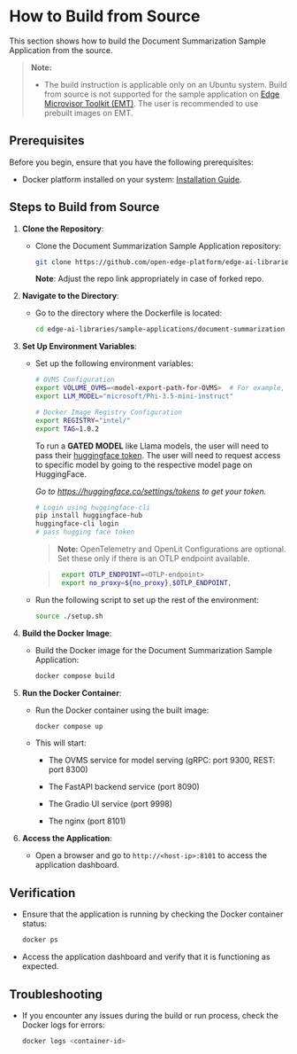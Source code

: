 # How to Build from Source

This section shows how to build the Document Summarization Sample Application from the source.

> **Note:** 
> - The build instruction is applicable only on an Ubuntu system. Build from source is not supported for the sample application on [Edge Microvisor Toolkit (EMT)](https://github.com/open-edge-platform/edge-microvisor-toolkit). The user is recommended to use prebuilt images on EMT. 

## Prerequisites

Before you begin, ensure that you have the following prerequisites:

- Docker platform installed on your system: [Installation Guide](https://docs.docker.com/get-docker/).

## Steps to Build from Source

1. **Clone the Repository**:
    - Clone the Document Summarization Sample Application repository:
      ```bash
      git clone https://github.com/open-edge-platform/edge-ai-libraries.git edge-ai-libraries
      ```
      **Note**: Adjust the repo link appropriately in case of forked repo.

2. **Navigate to the Directory**:
    - Go to the directory where the Dockerfile is located:
      ```bash
      cd edge-ai-libraries/sample-applications/document-summarization
      ```
	  
3. **Set Up Environment Variables**:
    - Set up the following environment variables:

      ```bash
      # OVMS Configuration
      export VOLUME_OVMS=<model-export-path-for-OVMS>  # For example, use: export VOLUME_OVMS="$PWD"
      export LLM_MODEL="microsoft/Phi-3.5-mini-instruct"

      # Docker Image Registry Configuration
      export REGISTRY="intel/"
      export TAG=1.0.2
      ```

      To run a **GATED MODEL** like Llama models, the user will need to pass their [huggingface token](https://huggingface.co/docs/hub/security-tokens#user-access-tokens). The user will need to request access to specific model by going to the respective model page on HuggingFace.

      _Go to https://huggingface.co/settings/tokens to get your token._

      ```bash
      # Login using huggingface-cli
      pip install huggingface-hub
      huggingface-cli login
      # pass hugging face token
      ```

      > **Note:**
      > OpenTelemetry and OpenLit Configurations are optional. Set these only if there is an OTLP endpoint available.

      > ```bash
      >  export OTLP_ENDPOINT=<OTLP-endpoint>
      >  export no_proxy=${no_proxy},$OTLP_ENDPOINT,
      >   ```
      
    - Run the following script to set up the rest of the environment:

        ```bash
        source ./setup.sh
        ```

4. **Build the Docker Image**:
    - Build the Docker image for the Document Summarization Sample Application:
      ```bash
      docker compose build
      ```

5. **Run the Docker Container**:
    - Run the Docker container using the built image:
      ```bash
      docker compose up
      ```
      
    - This will start:
     
        - The OVMS service for model serving (gRPC: port 9300, REST: port 8300)
        
        - The FastAPI backend service (port 8090)
        
        - The Gradio UI service (port 9998)
        
        - The nginx (port 8101)

6. **Access the Application**:
    - Open a browser and go to `http://<host-ip>:8101` to access the application dashboard.

## Verification

- Ensure that the application is running by checking the Docker container status:
  ```bash
  docker ps
  ```
- Access the application dashboard and verify that it is functioning as expected.

## Troubleshooting

- If you encounter any issues during the build or run process, check the Docker logs for errors:
  ```bash
  docker logs <container-id>
  ```
